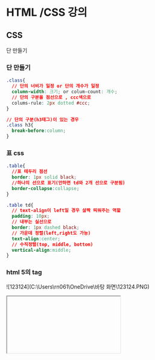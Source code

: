  # HTML /CSS 강의







## CSS

단 만들기



### 단 만들기

```css
.class{
  // 단의 너비가 일정 or 단의 개수가 일정
  column-width: 크기; or colum-count: 개수;
  // 단의 구분을 점선으로 , ccc색으로
  colums-rule: 2px dotted #ccc;
}

// 단의 구분(h3태그)이 있는 경우
.class h3{
  break-before:column;
}
```



### 표 css

```css
.table{
  //표 테두리 점선
  border: 1px solid black;
  //하나의 선으로 표기(안하면 td와 2개 선으로 구분됨)
  border-collapse:collapse; 
}

.table td{
  // text-align이 left일 경우 살짝 띄워주는 역할
  padding: 10px;
  // 내부는 실선으로
  border: 1px dashed black;
  // 가운데 정렬(left,right도 가능)
  text-align:center;
  // 수직정렬(top, middle, bottom)
  vertical-align:middle;
}
```



### html 5의 tag

![123124](C:\Users\rn061\OneDrive\바탕 화면\123124.PNG)



<iframe src=""> : 문서안에 문서 넣을 때 사용

<address> : 제작자 및 연락처정보







### HTML과 비디오 코덱

- H.264/AVC 코덱 사용
  - 고화질 영상, mp4파일, mov파일
  - 유료코덱
  - 모든 피로그램에서 제공
- v9
  - 오픈소스 코덱 , webm파일에서 사용
  - 크롬,파이어폭스 오페라 지원
